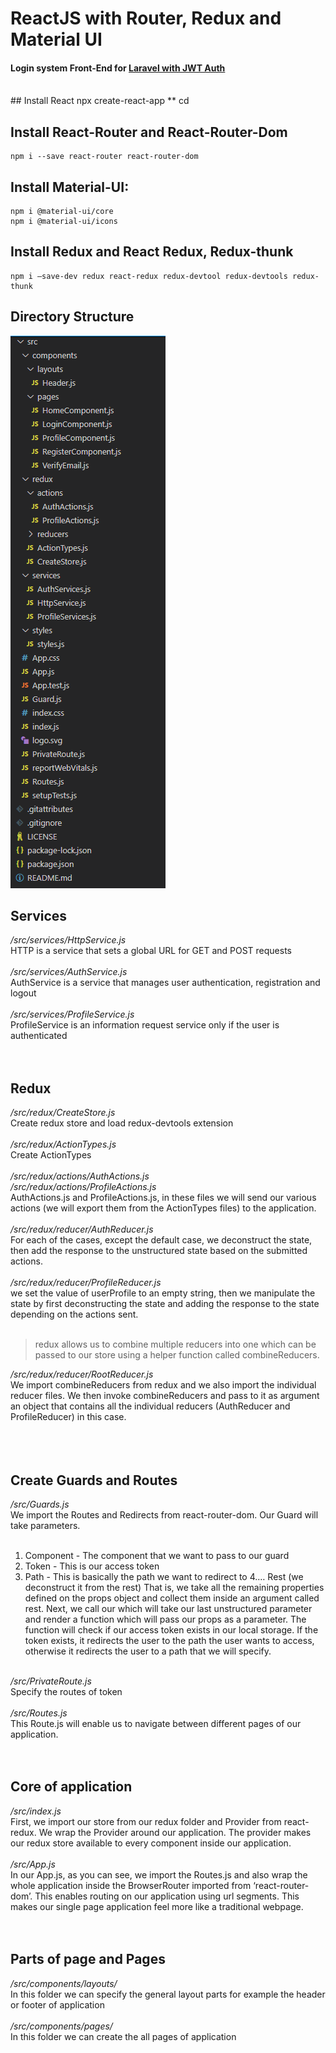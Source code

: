 # ReactJS with Router, Redux and Material UI
#### Login system Front-End for [Laravel with JWT Auth](https://github.com/HMDCrew/Laravel-Backend-JWT-Auth "Laravel Backend with JWT Auth")
<br />
## Install React
    npx create-react-app *<name-of-app>*
    cd <name-of-app>

## Install React-Router and React-Router-Dom
    npm i --save react-router react-router-dom

## Install Material-UI: 
    npm i @material-ui/core
    npm i @material-ui/icons

## Install Redux and React Redux, Redux-thunk
    npm i –save-dev redux react-redux redux-devtool redux-devtools redux-thunk

## Directory Structure
![alt text](https://github.com/HMDCrew/ReactJS-with-Router-Redux-and-Material-UI/blob/main/GitImages/three.png?raw=true)

## Services
*/src/services/HttpService.js*<br />
HTTP is a service that sets a global URL for GET and POST requests
<br /><br />
*/src/services/AuthService.js*<br />
AuthService is a service that manages user authentication, registration and logout
<br /><br />
*/src/services/ProfileService.js*<br />
ProfileService is an information request service only if the user is authenticated
<br /><br /><br />
## Redux
*/src/redux/CreateStore.js*<br />
Create redux store and load redux-devtools extension
<br /><br />
*/src/redux/ActionTypes.js*<br />
Create ActionTypes
<br /><br />
*/src/redux/actions/AuthActions.js*<br />
*/src/redux/actions/ProfileActions.js*<br />
AuthActions.js and ProfileActions.js, in these files we will send our various actions (we will export them from the ActionTypes files) to the application.
<br /><br />
*/src/redux/reducer/AuthReducer.js*<br />
For each of the cases, except the default case, we deconstruct the state, then add the response to the unstructured state based on the submitted actions.
<br /><br />
*/src/redux/reducer/ProfileReducer.js*<br />
we set the value of userProfile to an empty string, then we manipulate the state by first deconstructing the state and adding the response to the state depending on the actions sent.
<br /><br />

> redux allows us to combine multiple reducers into one which can be passed to our store using a helper function called combineReducers.

*/src/redux/reducer/RootReducer.js*<br />
We import combineReducers from redux and we also import the individual reducer files. We then invoke combineReducers and pass to it as argument an object that contains all the individual reducers (AuthReducer and ProfileReducer) in this case.
<br /><br /><br /><br />

## Create Guards and Routes
*/src/Guards.js*<br />
We import the Routes and Redirects from react-router-dom. Our Guard will take parameters.
<br /><br />
1. Component - The component that we want to pass to our guard
2. Token - This is our access token
3. Path - This is basically the path we want to redirect to
4.… Rest (we deconstruct it from the rest) That is, we take all the remaining properties defined on the props object and collect them inside an argument called rest.
Next, we call our which will take our last unstructured parameter and render a function which will pass our props as a parameter. The function will check if our access token exists in our local storage. If the token exists, it redirects the user to the path the user wants to access, otherwise it redirects the user to a path that we will specify.
<br /><br />

*/src/PrivateRoute.js*<br />
Specify the routes of token
<br /><br />
*/src/Routes.js*<br />
This Route.js will enable us to navigate between different pages of our application.
<br /><br /><br />

## Core of application
*/src/index.js*<br />
First, we import our store from our redux folder and Provider from react-redux. We wrap the Provider around our application. The provider makes our redux store available to every component inside our application.
<br /><br />
*/src/App.js*<br />
In our App.js, as you can see, we import the Routes.js and also wrap the whole application inside the BrowserRouter imported from ‘react-router-dom’. This enables routing on our application using url segments. This makes our single page application feel more like a traditional webpage.
<br /><br /><br />

## Parts of page and Pages
*/src/components/layouts/*<br />
In this folder we can specify the general layout parts for example the header or footer of application 
<br /><br />
*/src/components/pages/*<br />
In this folder we can create the all pages of application
